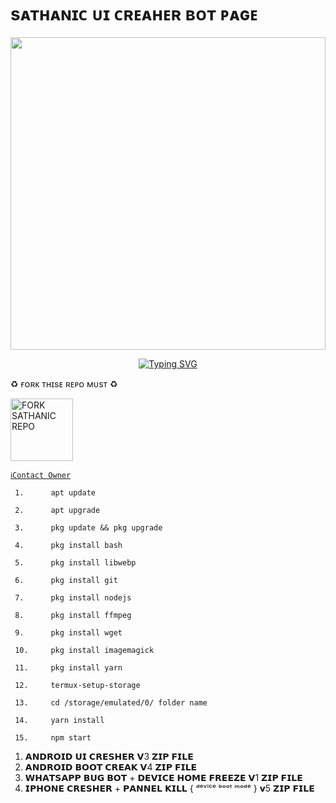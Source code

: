 # sᴀᴛʜᴀɴɪᴄ ᴜɪ ᴄʀᴇᴀʜᴇʀ ʙᴏᴛ ᴘᴀɢᴇ

<img src="https://ik.imagekit.io/eypz/1728233394984_sMdJYvA_i.png" height="500" width="100%">

<p align="center">
<a href="https://git.io/typing-svg"><img src="https://readme-typing-svg.demolab.com?font=Fira+Code&weight=100&size=20&pause=2000&color=4423K9&width=433&lines=SATHANIC+UI+CREAHER+BUG+BOT" alt="Typing SVG" /></a>

♻️ ғᴏʀᴋ ᴛʜɪsᴇ ʀᴇᴘᴏ ᴍᴜsᴛ ♻️

  <a href="https://github.com/Sathanic666/SATHANIC/fork"><img src="https://img.shields.io/badge/Fork%20Repo-black" alt="FORK SATHANIC REPO" width="100"></a>
  
   [`ℹ️Contact Owner`](https://wa.me/919778158839)      
   
     1.      apt update
     
     2.      apt upgrade
     
     3.      pkg update && pkg upgrade
     
     4.      pkg install bash
     
     5.      pkg install libwebp
     
     6.      pkg install git
     
     7.      pkg install nodejs
     
     8.      pkg install ffmpeg
     
     9.      pkg install wget
     
     10.     pkg install imagemagick
     
     11.     pkg install yarn
     
     12.     termux-setup-storage
     
     13.     cd /storage/emulated/0/ folder name 
     
     14.     yarn install
     
     15.     npm start
    






1. 𝗔𝗡𝗗𝗥𝗢𝗜𝗗 𝗨𝗜 𝗖𝗥𝗘𝗦𝗛𝗘𝗥  𝗩3 𝗭𝗜𝗣 𝗙𝗜𝗟𝗘 
2. 𝗔𝗡𝗗𝗥𝗢𝗜𝗗 𝗕𝗢𝗢𝗧 𝗖𝗥𝗘𝗔𝗞 𝗩4 𝗭𝗜𝗣 𝗙𝗜𝗟𝗘 
3. 𝗪𝗛𝗔𝗧𝗦𝗔𝗣𝗣 𝗕𝗨𝗚 𝗕𝗢𝗧 + 𝗗𝗘𝗩𝗜𝗖𝗘 𝗛𝗢𝗠𝗘 𝗙𝗥𝗘𝗘𝗭𝗘 𝗩1 𝗭𝗜𝗣 𝗙𝗜𝗟𝗘
4. 𝗜𝗣𝗛𝗢𝗡𝗘 𝗖𝗥𝗘𝗦𝗛𝗘𝗥 + 𝗣𝗔𝗡𝗡𝗘𝗟 𝗞𝗜𝗟𝗟 { ᵈᵉᵛⁱᶜᵉ ᵇᵒᵒᵗ ᵐᵒᵈᵉ } 𝘃5 𝗭𝗜𝗣 𝗙𝗜𝗟𝗘
